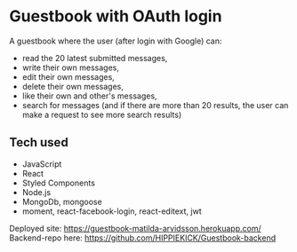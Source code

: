 # Guestbook with OAuth login

A guestbook where the user (after login with Google) can:
- read the 20 latest submitted messages,
- write their own messages,
- edit their own messages,
- delete their own messages,
- like their own and other's messages,
- search for messages (and if there are more than 20 results, the user can make a request to see more search results)

## Tech used
- JavaScript
- React
- Styled Components
- Node.js
- MongoDb, mongoose
- moment, react-facebook-login, react-editext, jwt

Deployed site: https://guestbook-matilda-arvidsson.herokuapp.com/
Backend-repo here: https://github.com/HIPPIEKICK/Guestbook-backend
